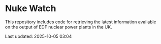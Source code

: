 # Nuke Watch

This repository includes code for retrieving the latest information available on the output of EDF nuclear power plants in the UK.

Last updated: 2025-10-05 03:04